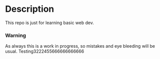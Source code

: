 # Description
This repo is just for learning basic web dev. 

### Warning
As always this is a work in progress, so mistakes and eye bleeding will be usual. Testing3222455666666666666
